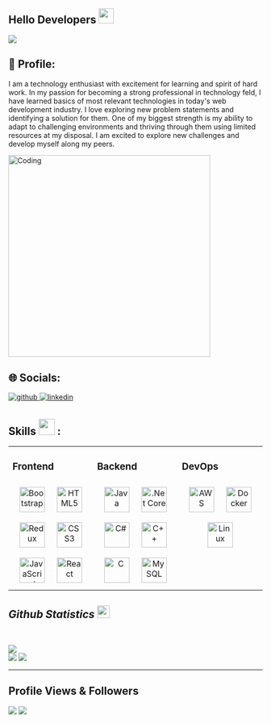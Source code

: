 ## Hello Developers <img src = "https://raw.githubusercontent.com/MartinHeinz/MartinHeinz/master/wave.gif" width = 30px>

<p>
  <a href="#"><img src="https://readme-typing-svg.herokuapp.com?&font=IBM+Plex+Sans&color=abcdef&size=20&lines=I'm+a+Engineer+Student;Hi+I'm+PRANAV;I'm+a+Full+Stack+Developer;Welcome+to+my+GitHub+Profile!" /></a>
</p>

## 💫 Profile:
I am a technology enthusiast with excitement for learning and spirit of hard work. In my passion for  becoming a strong professional in technology feld, I have learned basics of most relevant technologies in today's web development industry. I love exploring new problem statements and identifying a solution for them. One of my biggest strength is my ability to adapt to challenging environments and thriving through them using limited resources at my disposal. I am excited to explore new challenges and develop myself along my peers.

<img align="centre" alt="Coding" width="400" src="https://user-images.githubusercontent.com/74038190/229223263-cf2e4b07-2615-4f87-9c38-e37600f8381a.gif">

## 🌐 Socials:
<a href="https://github.com/https://github.com/pranavkharche79" target="_blank">
<img src=https://img.shields.io/badge/github-%2324292e.svg?&style=for-the-badge&logo=github&logoColor=white alt=github style="margin-bottom: 5px;" />
</a>
<a href="https://linkedin.com/in/https://www.linkedin.com/in/pranav-kharche-86521b232/" target="_blank">
<img src=https://img.shields.io/badge/linkedin-%231E77B5.svg?&style=for-the-badge&logo=linkedin&logoColor=white alt=linkedin style="margin-bottom: 5px;" />
</a>

## Skills  <img src = "https://media2.giphy.com/media/QssGEmpkyEOhBCb7e1/giphy.gif?cid=ecf05e47a0n3gi1bfqntqmob8g9aid1oyj2wr3ds3mg700bl&rid=giphy.gif" width=32px /> :

<table><tr><td valign="top" width="33%">



### Frontend  
<div align="center">  
<a href="https://getbootstrap.com/docs/3.4/javascript/" target="_blank"><img style="margin: 10px" src="https://profilinator.rishav.dev/skills-assets/bootstrap-plain.svg" alt="Bootstrap" height="50" /></a>  
<a href="https://en.wikipedia.org/wiki/HTML5" target="_blank"><img style="margin: 10px" src="https://profilinator.rishav.dev/skills-assets/html5-original-wordmark.svg" alt="HTML5" height="50" /></a>  
<a href="https://redux.js.org/" target="_blank"><img style="margin: 10px" src="https://profilinator.rishav.dev/skills-assets/redux-original.svg" alt="Redux" height="50" /></a>  
<a href="https://www.w3schools.com/css/" target="_blank"><img style="margin: 10px" src="https://profilinator.rishav.dev/skills-assets/css3-original-wordmark.svg" alt="CSS3" height="50" /></a>  
<a href="https://www.javascript.com/" target="_blank"><img style="margin: 10px" src="https://profilinator.rishav.dev/skills-assets/javascript-original.svg" alt="JavaScript" height="50" /></a>  
<a href="https://reactjs.org/" target="_blank"><img style="margin: 10px" src="https://profilinator.rishav.dev/skills-assets/react-original-wordmark.svg" alt="React" height="50" /></a>  
</div>

</td><td valign="top" width="33%">



### Backend  
<div align="center">  
<a href="https://www.java.com/" target="_blank"><img style="margin: 10px" src="https://profilinator.rishav.dev/skills-assets/java-original-wordmark.svg" alt="Java" height="50" /></a>  
<a href="https://dotnet.microsoft.com/download" target="_blank"><img style="margin: 10px" src="https://profilinator.rishav.dev/skills-assets/dotnetcore.png" alt=".Net Core" height="50" /></a>  
<a href="https://docs.microsoft.com/en-us/dotnet/csharp/" target="_blank"><img style="margin: 10px" src="https://profilinator.rishav.dev/skills-assets/csharp-original.svg" alt="C#" height="50" /></a>  
<a href="https://www.cplusplus.com/" target="_blank"><img style="margin: 10px" src="https://profilinator.rishav.dev/skills-assets/cplusplus-original.svg" alt="C++" height="50" /></a>  
<a href="https://www.cprogramming.com/" target="_blank"><img style="margin: 10px" src="https://profilinator.rishav.dev/skills-assets/c-original.svg" alt="C" height="50" /></a>  
<a href="https://www.mysql.com/" target="_blank"><img style="margin: 10px" src="https://profilinator.rishav.dev/skills-assets/mysql-original-wordmark.svg" alt="MySQL" height="50" /></a>  
</div>

</td><td valign="top" width="33%">



### DevOps  
<div align="center">  
<a href="https://aws.amazon.com/" target="_blank"><img style="margin: 10px" src="https://profilinator.rishav.dev/skills-assets/amazonwebservices-original-wordmark.svg" alt="AWS" height="50" /></a>  
<a href="https://www.docker.com/" target="_blank"><img style="margin: 10px" src="https://profilinator.rishav.dev/skills-assets/docker-original-wordmark.svg" alt="Docker" height="50" /></a>  
<a href="https://www.linux.org/" target="_blank"><img style="margin: 10px" src="https://profilinator.rishav.dev/skills-assets/linux-original.svg" alt="Linux" height="50" /></a>  
</div>

</td></tr></table>  


<h2 align='left'><i>Github Statistics  <img src="https://media.giphy.com/media/cj87CxfRtrUifF3Ryk/giphy.gif" width="25px" /></i></h2>
<br />

![](https://github-readme-streak-stats.herokuapp.com/?user=pranavkharche79&theme=radical&hide_border=false)<br/>
![](https://github-readme-stats.vercel.app/api?username=pranavkharche79&theme=radical&hide_border=false&include_all_commits=false&count_private=false)
![](https://github-readme-stats.vercel.app/api/top-langs/?username=pranavkharche79&theme=radical&hide_border=false&include_all_commits=true&count_private=true&layout=compact)

---
## Profile Views & Followers
<div align="left">
<img src="https://komarev.com/ghpvc/?username=pranavkharche79&color=blueviolet">
<a href="https://github.com/pranavkharche79?tab=followers"><img src="https://img.shields.io/github/followers/pranavkharche79?label=Followers&style=social"></a>
<div>